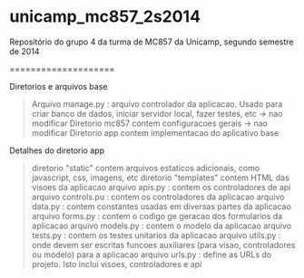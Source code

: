 unicamp_mc857_2s2014
====================

Repositório do grupo 4 da turma de MC857 da Unicamp, segundo semestre de 2014

====================

Diretorios e arquivos base
 > Arquivo manage.py : arquivo controlador da aplicacao. Usado para criar banco 
de dados, iniciar servidor local, fazer testes, etc -> nao modificar
 > Diretorio mc857 contem configuracoes gerais -> nao modificar
 > Diretorio app contem implementacao do aplicativo base

Detalhes do diretorio app
 >  diretorio "static" contem arquivos estaticos adicionais, como javascript, 
css, imagens, etc
 > diretorio "templates" contem HTML das visoes da aplicacao
 > arquivo apis.py : contem os controladores de api
 > arquivo controls.pu : contem os controladores da aplicacao
 > arquivo data.py : contem constantes usadas em diversas partes da aplicacao
 > arquivo forms.py : contem o codigo ge geracao dos formularios da aplicacao
 > arquivo models.py : contem o modelo da aplicacao
 > arquivo tests.py : contem os testes unitarios da aplicacao
 > arquivo utils.py : onde devem ser escritas funcoes auxiliares (para visao, 
controladores ou modelo) para a aplicacao 
 > arquivo urls.py : define as URLs do projeto. Isto inclui visoes, 
controladores e api